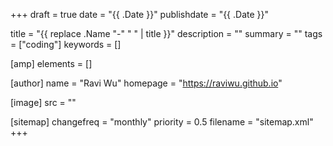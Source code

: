 +++
draft = true
date = "{{ .Date }}"
publishdate = "{{ .Date }}"

title = "{{ replace .Name "-" " " | title }}"
description = ""
summary = ""
tags = ["coding"]
keywords = []

[amp]
    elements = []

[author]
    name = "Ravi Wu"
    homepage = "https://raviwu.github.io"

[image]
    src = ""

[sitemap]
    changefreq = "monthly"
    priority = 0.5
    filename = "sitemap.xml"
+++

